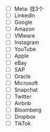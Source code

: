 - [ ] Meta: 找3个
- [ ] Linkedln
- [ ] Google
- [ ] Amazon
- [ ] VMware
- [ ] Instagram
- [ ] YouTube
- [ ] Apple
- [ ] eBay
- [ ] SAP
- [ ] Oracle
- [ ] Microsoft
- [ ] Snapchat
- [ ] Twitter
- [ ] Airbnb
- [ ] Bloomberg
- [ ] Dropbox
- [ ] TikTok
